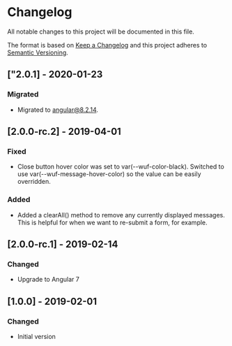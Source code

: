 # Changelog

All notable changes to this project will be documented in this file.

The format is based on [Keep a Changelog](http://keepachangelog.com/en/1.0.0/)
and this project adheres to [Semantic Versioning](http://semver.org/spec/v2.0.0.html).

## ["2.0.1] - 2020-01-23
### Migrated
- Migrated to angular@8.2.14.


## [2.0.0-rc.2] - 2019-04-01
### Fixed
- Close button hover color was set to var(--wuf-color-black).  Switched to use var(--wuf-message-hover-color) so the value can be easily overridden.
### Added
- Added a clearAll() method to remove any currently displayed messages.  This is helpful for when we want to re-submit a form, for example.

## [2.0.0-rc.1] - 2019-02-14
### Changed
- Upgrade to Angular 7

## [1.0.0] - 2019-02-01
### Changed
- Initial version
